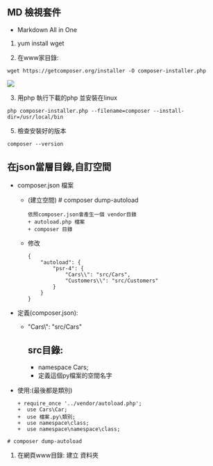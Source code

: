 ## MD 檢視套件
+ Markdown All in One

 
1.  yum install wget

2. 在www家目錄: 
```
wget https://getcomposer.org/installer -O composer-installer.php
```
![](https://i.imgur.com/h7VM6IE.png)

3. 用php 執行下載的php 並安裝在linux
```
php composer-installer.php --filename=composer --install-dir=/usr/local/bin
```

5. 檢查安裝好的版本
```
composer --version
```

## 在json當層目錄,自訂空間
+ composer.json 檔案
    + (建立空間) # composer dump-autoload
        ```
        依照composer.json會產生一個 vendor目錄
        + autoload.php 檔案
        + composer 目錄
        ```
    + 修改
        ```
        {
            "autoload": {
                "psr-4": {
                    "Cars\\": "src/Cars",
                    "Customers\\": "src/Customers"
                }
            }
        }
        ```
+ 定義(composer.json):
    + "Cars\\": "src/Cars"
        ## src目錄:
        +  namespace Cars;
        +  定義這個py檔案的空間名字

+ 使用:(最後都是類別)
    ```
    + require_once '../vendor/autoload.php';
    +  use Cars\Car;
    +  use 檔案.py\類別;
    +  use namespace\class;
    +  use namespace\namespace\class;       
    ```

```
# composer dump-autoload
```


1. 在網頁www目錄: 建立 資料夾
```

```


